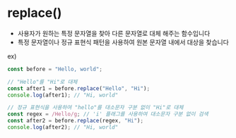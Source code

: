 # replace()

- 사용자가 원하는 특정 문자열을 찾아 다른 문자열로 대체 해주는 함수입니다
- 특정 문자열이나 정규 표현식 패턴을 사용하여 원본 문자열 내에서 대상을 찾습니다

ex)

```js
const before = "Hello, world";

// "Hello"를 "Hi"로 대체
const after1 = before.replace("Hello", "Hi");
console.log(after1); // "Hi, world"

// 정규 표현식을 사용하여 "hello"를 대소문자 구분 없이 "Hi"로 대체
const regex = /Hello/g; // 'i' 플래그를 사용하여 대소문자 구분 없이 검색
const after2 = before.replace(regex, "Hi");
console.log(after2); // "Hi, world"
```
